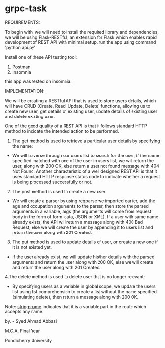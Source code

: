# grpc-task

REQUIREMENTS:

To begin with, we will need to install the required library and dependencies, we will be using Flask-RESTful, an extension for Flask which enables rapid development of REST API with minimal setup. 
run the app using command 'python api.py'

Install one of these API testing tool:

1. Postman
2. Insomnia

this app was tested on insomnia.

IMPLEMENTATION:

We will be creating a RESTful API that is used to store users details, which will have CRUD (Create, Read, Update, Delete) functions, allowing us to create new user, get details of existing user, update details of existing user and delete existing user.

One of the good quality of a REST API is that it follows standard HTTP method to indicate the intended action to be performed.

1. The get method is used to retrieve a particular user details by specifying the name:


 - We will traverse through our users list to search for the user, if the name specified matched with one of the user in users list, we will return the user, along with 200 OK, else return a user not found message with 404 Not Found. Another characteristic of a well designed REST API is that it uses standard HTTP response status code to indicate whether a request is being processed successfully or not.

2. The post method is used to create a new user.

 - We will create a parser by using reqparse we imported earlier, add the age and occupation arguments to the parser, then store the parsed arguments in a variable, args (the arguments will come from request body in the form of form-data, JSON or XML). If a user with same name already exists, the API will return a message along with 400 Bad Request, else we will create the user by appending it to users list and return the user along with 201 Created.
 
3. The put method is used to update details of user, or create a new one if it is not existed yet.

 - If the user already exist, we will update his/her details with the parsed arguments and return the user along with 200 OK, else we will create and return the user along with 201 Created.
 
4.The delete method is used to delete user that is no longer relevant:

 - By specifying users as a variable in global scope, we update the users list using list comprehension to create a list without the name specified (simulating delete), then return a message along with 200 OK.

Note: 
<string:name> indicates that it is a variable part in the route which accepts any name. 


by. - Syed Ahmad Abbasi

M.C.A. Final Year

Pondicherry University
